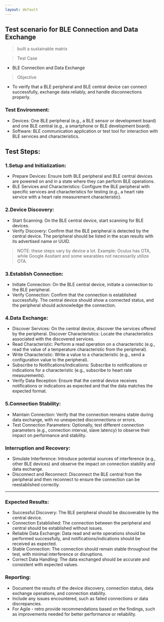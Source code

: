 ```yaml
---
layout: default
---
```


## Test scenario for BLE Connection and Data Exchange
> built a sustainable matrix

> Test Case
* BLE Connection and Data Exchange

> Objective
* To verify that a BLE peripheral and BLE central device can connect successfully, exchange data reliably, and handle disconnections properly.

### Test Environment:
* Devices: One BLE peripheral (e.g., a BLE sensor or development board) and one BLE central (e.g., a smartphone or BLE development board).
* Software: BLE communication application or test tool for interaction with BLE services and characteristics.

## Test Steps:

### 1.Setup and Initialization:

* Prepare Devices: Ensure both BLE peripheral and BLE central devices are powered on and in a state where they can perform BLE operations.
* BLE Services and Characteristics: Configure the BLE peripheral with specific services and characteristics for testing (e.g., a heart rate service with a heart rate measurement characteristic).

### 2.Device Discovery:

* Start Scanning: On the BLE central device, start scanning for BLE devices.
* Verify Discovery: Confirm that the BLE peripheral is detected by the central device. The peripheral should be listed in the scan results with its advertised name or UUID.
> NOTE: these steps vary by device a lot. Example: Oculus has OTA, while Google Assitant and some wearables not necessarily utilize OTA.

### 3.Establish Connection:

* Initiate Connection: On the BLE central device, initiate a connection to the BLE peripheral.
* Verify Connection: Confirm that the connection is established successfully. The central device should show a connected status, and the peripheral should acknowledge the connection.

### 4.Data Exchange:

* Discover Services: On the central device, discover the services offered by the peripheral.
Discover Characteristics: Locate the characteristics associated with the discovered services.
* Read Characteristic: Perform a read operation on a characteristic (e.g., read the value of a temperature characteristic from the peripheral).
* Write Characteristic: Write a value to a characteristic (e.g., send a configuration value to the peripheral).
* Subscribe to Notifications/Indications: Subscribe to notifications or indications for a characteristic (e.g., subscribe to heart rate measurements).
* Verify Data Reception: Ensure that the central device receives notifications or indications as expected and that the data matches the expected format.

### 5.Connection Stability:

* Maintain Connection: Verify that the connection remains stable during data exchange, with no unexpected disconnections or errors.
* Test Connection Parameters: Optionally, test different connection parameters (e.g., connection interval, slave latency) to observe their impact on performance and stability.

### Interruption and Recovery:

* Simulate Interference: Introduce potential sources of interference (e.g., other BLE devices) and observe the impact on connection stability and data exchange.
* Disconnect and Reconnect: Disconnect the BLE central from the peripheral and then reconnect to ensure the connection can be reestablished correctly.

---

### Expected Results:

* Successful Discovery: The BLE peripheral should be discoverable by the central device.
* Connection Established: The connection between the peripheral and central should be established without issues.
* Reliable Data Exchange: Data read and write operations should be performed successfully, and notifications/indications should be received as expected.
* Stable Connection: The connection should remain stable throughout the test, with minimal interference or disruptions.
* Correct Data Handling: The data exchanged should be accurate and consistent with expected values.

### Reporting:

* Document the results of the device discovery, connection status, data exchange operations, and connection stability.
* Include any issues encountered, such as failed connections or data discrepancies.
* For Agile - retro provide recommendations based on the findings, such as improvements needed for better performance or reliability.
